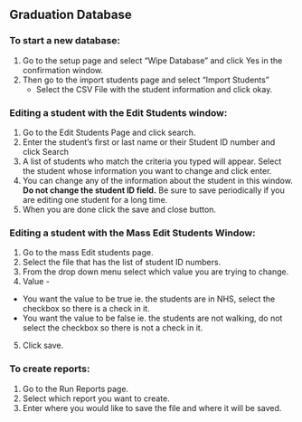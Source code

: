 ## Graduation Database


### To start a new database:
1. Go to the setup page and select “Wipe Database” and click Yes in the confirmation window.
2. Then go to the import students page and select “Import Students”
    - Select the CSV File with the student information and click okay. 


### Editing a student with the Edit Students window:
1. Go to the Edit Students Page and click search. 
2. Enter the student’s first or last name or their Student ID number and click Search
3. A list of students who match the criteria you typed will appear. Select the student whose information you want to change and click enter. 
4. You can change any of the information about the student in this window. __Do not change the student ID field.__ Be sure to save periodically if you are editing one student for a long time.
5. When you are done click the save and close button.


### Editing a student with the Mass Edit Students Window:
1. Go to the mass Edit students page. 
2. Select the file that has the list of student ID numbers.
3. From the drop down menu select which value you are trying to change.
4. Value -  
 - You want the value to be true ie. the students are in NHS, select the checkbox so there is a check in it. 
 - You want the value to be false ie. the students are not walking, do not select the checkbox so there is not a check in it.
5. Click save. 

### To create reports:
1. Go to the Run Reports page.
2. Select which report you want to create.
3. Enter where you would like to save the file and where it will be saved.




